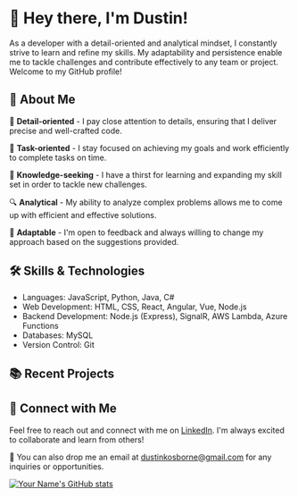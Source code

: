 # 👋 Hey there, I'm Dustin!

As a developer with a detail-oriented and analytical mindset, I constantly strive to learn and refine my skills. My adaptability and persistence enable me to tackle challenges and contribute effectively to any team or project. Welcome to my GitHub profile!

## 🚀 About Me

🔎 **Detail-oriented** - I pay close attention to details, ensuring that I deliver precise and well-crafted code.

🎯 **Task-oriented** - I stay focused on achieving my goals and work efficiently to complete tasks on time.

🧠 **Knowledge-seeking** - I have a thirst for learning and expanding my skill set in order to tackle new challenges.

🔍 **Analytical** - My ability to analyze complex problems allows me to come up with efficient and effective solutions.

🌟 **Adaptable** - I'm open to feedback and always willing to change my approach based on the suggestions provided.

## 🛠️ Skills & Technologies

* Languages: JavaScript, Python, Java, C#
* Web Development: HTML, CSS, React, Angular, Vue, Node.js
* Backend Development: Node.js (Express), SignalR, AWS Lambda, Azure Functions
* Databases: MySQL
* Version Control: Git

## 📚 Recent Projects


## 🤝 Connect with Me

Feel free to reach out and connect with me on [LinkedIn](https://www.linkedin.com/in/dustin-k-osborne). I'm always excited to collaborate and learn from others!

💌 You can also drop me an email at [dustinkosborne@gmail.com](mailto:dustinkosborne@gmail.com) for any inquiries or opportunities.

[![Your Name's GitHub stats](https://github-readme-stats.vercel.app/api?username=duhsten&show_icons=true&theme=radical)](https://github.com/duhsten/github-readme-stats)
